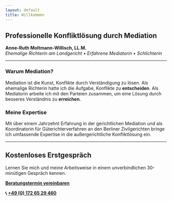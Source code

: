 ```yaml
---
layout: default
title: Willkommen
---
```


## Professionelle Konfliktlösung durch Mediation

**Anne-Ruth Moltmann-Willisch, LL.M.**  
*Ehemalige Richterin am Landgericht • Erfahrene Mediatorin • Schlichterin*

---

### Warum Mediation?

Mediation ist die Kunst, Konflikte durch Verständigung zu lösen. Als ehemalige Richterin hatte ich die Aufgabe, Konflikte zu **entscheiden**. Als Mediatorin arbeite ich mit den Parteien zusammen, um eine Lösung durch besseres Verständnis zu **erreichen**.

### Meine Expertise

Mit über einem Jahrzehnt Erfahrung in der gerichtlichen Mediation und als Koordinatorin für Güterichterverfahren an den Berliner Zivilgerichten bringe ich umfassende Expertise in die außergerichtliche Konfliktlösung ein.

---
## Kostenloses Erstgespräch

Lernen Sie mich und meine Arbeitsweise in einem unverbindlichen 30-minütigen Gespräch kennen.

**[Beratungstermin vereinbaren](contact)**

**📞 [+49 (0) 172 65 29 460](tel:+4917265229460)**


